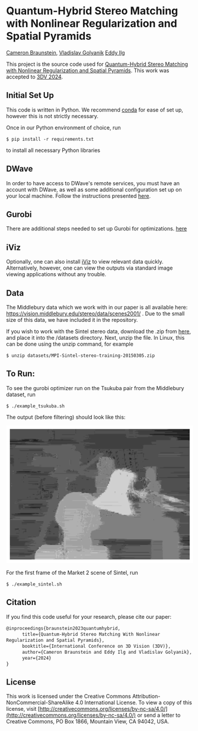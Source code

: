 # Quantum-Hybrid Stereo Matching with Nonlinear Regularization and Spatial Pyramids
[Cameron Braunstein](https://cameronbraunstein.github.io/), [Vladislav Golyanik](https://people.mpi-inf.mpg.de/~golyanik/) [Eddy Ilg](https://cvmp.cs.uni-saarland.de/people/#eddy-ilg)

This project is the source code used for [Quantum-Hybrid Stereo Matching with Nonlinear Regularization and Spatial Pyramids](https://4dqv.mpi-inf.mpg.de/QHSM/). This work was accepted to [3DV 2024](https://3dvconf.github.io/2024/).

## Initial Set Up

This code is written in Python. We recommend [conda](https://docs.conda.io/en/latest/) for ease of set up, however this is not strictly necessary.

Once in our Python environment of choice, run

```
$ pip install -r requirements.txt
```
to install all necessary Python libraries


## DWave

In order to have access to DWave's remote services, you must have an account with DWave, as well as some additional configuration set up on your local machine. Follow the instructions presented [here](https://docs.ocean.dwavesys.com/en/stable/overview/install.html#set-up-your-environment).

## Gurobi

There are additional steps needed to set up Gurobi for optimizations. [here](https://docs.ocean.dwavesys.com/en/stable/overview/install.html#set-up-your-environment)


## iViz 

Optionally, one can also install [iViz](https://github.com/eddy-ilg/iviz) to view relevant data quickly. Alternatively, however, one can view the outputs via standard image viewing applications without any trouble.

## Data

The Middlebury data which we work with in our paper is all available here: https://vision.middlebury.edu/stereo/data/scenes2001/ . Due to the small size of this data, we have included it in the repository.


If you wish to work with the Sintel stereo data, download the .zip from [here](http://sintel.is.tue.mpg.de/stereo), and place it into the /datasets directory. Next, unzip the file. In Linux, this can be done using the unzip command, for example
```
$ unzip datasets/MPI-Sintel-stereo-training-20150305.zip
```


## To Run:

To see the gurobi optimizer run on the Tsukuba pair from the Middlebury dataset, run 
```
$ ./example_tsukuba.sh
```
The output (before filtering) should look like this:

![](tsukuba.png)


For the first frame of the Market 2 scene of Sintel, run
```
$ ./example_sintel.sh
```

## Citation

If you find this code useful for your research, please cite our paper:
```
@inproceedings{braunstein2023quantumhybrid,
      title={Quantum-Hybrid Stereo Matching With Nonlinear Regularization and Spatial Pyramids}, 
      booktitle={International Conference on 3D Vision (3DV)}, 
      author={Cameron Braunstein and Eddy Ilg and Vladislav Golyanik},
      year={2024}
}
``` 

## License

This work is licensed under the Creative Commons Attribution-NonCommercial-ShareAlike 4.0 International License. To view a copy of this license, visit [http://creativecommons.org/licenses/by-nc-sa/4.0/](http://creativecommons.org/licenses/by-nc-sa/4.0/) or send a letter to Creative Commons, PO Box 1866, Mountain View, CA 94042, USA.